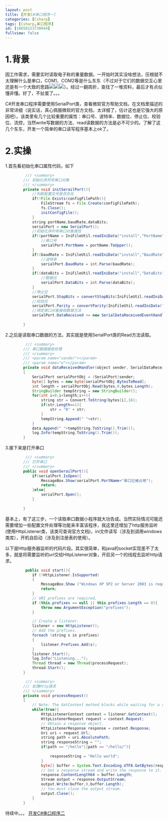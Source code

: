 ```yaml
---
layout: post
title: [开发C#串口程序一]
categories: [Csharp]
tags: [Csharp,串口程序]
id: [18650123730944]
fullview: false
---
```


# 1.背景


因工作需求，需要实时读取电子称的重量数据。一开始时其实没啥想法，压根就不太理解什么是串口，COM1、COM2等是什么东东（不过对于它们的数据交互心里还是有一个大致的思路![](http://img.baidu.com/hi/jx2/j_0059.gif)![](http://img.baidu.com/hi/jx2/j_0059.gif)![](http://img.baidu.com/hi/jx2/j_0059.gif)）。经过一翻周折，查找了一堆资料，最后才有点似懂非懂。好了，不扯蛋了。。。

C\#开发串口程序需要使用SerialPort类，查看微软官方帮助文档，在文档里描述的非常详细（说实话，真心佩服微软的官方文档，太详细了，估计这也是它强大的原因吧）。该类里有几个比较重要的属性：串口号、波特率、数据位、停止位、校验位、流控，当然write写数据的方法、read读数据的方法是必不可少的。了解了这几个东东，开发一个简单的串口读写程序基本上ok了。

# 2.实操

1.首先看初始化串口属性代码，如下

```java
         /// <summary>
        /// 初始化序列号串口对象
        /// </summary>
        private void initSerailPort(){
            //判断配置文件是否存在
            if(!File.Exists(configFilePath)){
                FileStream fs = File.Create(configFilePath);
                fs.Close();
                initConfigFile();
            }
            string portName,baudRate,dataBits;
            serialPort = new SerialPort();
            //初始化序列号串口对象属性
            if((portName = IniFileUtil.readIniData("install","PortName",configFilePath))!=string.Empty){
                //串口号
                serialPort.PortName = portName.ToUpper();
            }
            if((baudRate = IniFileUtil.readIniData("install","BaudRate",configFilePath))!=string.Empty){
                //波特率
                serialPort.BaudRate = int.Parse(baudRate);
            }
            if((dataBits = IniFileUtil.readIniData("install","DataBits",configFilePath))!=string.Empty){
                //数据位
                serialPort.DataBits = int.Parse(dataBits);
            }
            //停止位
            serialPort.StopBits = convertStopBits(IniFileUtil.readIniData("install","StopBits",configFilePath));
            //校验位
            serialPort.Parity = convertParity(IniFileUtil.readIniData("install","Parity",configFilePath));
            //绑定串口对象接收数据方法
            serialPort.DataReceived += new SerialDataReceivedEventHandler(dataReceivedHandler);
            
        }
```

2.之后是读取串口数据的方法，其实就是使用SerialPort类的Read方法读取。

```java
         /// <summary>
        /// 串口数据接收处理
        /// </summary>
        /// <param name="sender"></param>
        /// <param name="e"></param>
        private void dataReceivedHandler(object sender, SerialDataReceivedEventArgs e)
        {
            SerialPort serialPortObj = (SerialPort)sender;
            byte[] bytes = new byte[serialPortObj.BytesToRead];
            int length = serialPortObj.Read(bytes,0,bytes.Length);
            StringBuilder tempString = new StringBuilder();
            for(int i=0;i<length;i++){
                string str = Convert.ToString(bytes[i],16);
                if(str.Length==1){
                    str = "0" + str;
                }
                tempString.Append(" "+str);
            }
            data.Append(" "+tempString.ToString().Trim());
            log.Info(tempString.ToString().Trim());
        }
```

3.接下来是打开串口

```java
         /// <summary>
        /// 打开串口
        /// </summary>
        public void openSerailPort(){
            if(serialPort.IsOpen){
                MessageBox.Show(serialPort.PortName+"串口已被占用");
                return;
            }else{
                serialPort.Open();
            }
            
        }
```

基本上，有了这三步，一个读取串口数据小程序就大功告成。当然实际情况可能还需要增加一些配置文件处理等功能来丰富该程序，我这里还增加了http服务监听(使用HttpListener类，该类可查询官方文档)，ini文件读写（涉及到调用windows类库），开机自启动（涉及到注册表的使用）。

以下是Http服务器监听的代码片段。其实很简单，和java的socket实现差不了太多，就是将需要监听的url交给HttpListener对象，开启另一个的线程去监听http请求。

```java
         public void start(){
            if (!HttpListener.IsSupported)
            {
                MessageBox.Show ("Windows XP SP2 or Server 2003 is required to use the HttpListener class.");
                return;
            }
            // URI prefixes are required,
            if (this.prefixes == null || this.prefixes.Length == 0){
                throw new ArgumentException("prefixes");
            }

            // Create a listener.
            listener = new HttpListener();
            // Add the prefixes.
            foreach (string s in prefixes)
            {
                listener.Prefixes.Add(s);
            }
            listener.Start();
            log.Info("Listening...");
            Thread thread = new Thread(processRequest);
            thread.Start();
        }

         /// <summary>
        /// 处理Http请求
        /// </summary>
        private void processRequest()
        {
            // Note: The GetContext method blocks while waiting for a request.
            while(true){
                HttpListenerContext context = listener.GetContext();
                HttpListenerRequest request = context.Request;
                // Obtain a response object.
                HttpListenerResponse response = context.Response;
                Uri uri = request.Url;
                string path = uri.AbsolutePath;
                string responseString = "";
                if(path == "/hello"||path == "/hello/"){
                    
                    responseString = "Hello world";
                }
                byte[] buffer = System.Text.Encoding.UTF8.GetBytes(responseString);
                // Get a response stream and write the response to it.
                response.ContentLength64 = buffer.Length;
                Stream output = response.OutputStream;
                output.Write(buffer,0,buffer.Length);
                // You must close the output stream.
                output.Close();
            }
        }
```

待续中。。。 [开发C\#串口程序二](/160223/Csharp-serail-port2)

